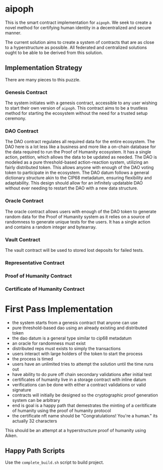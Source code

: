 # aipoph

This is the smart contract implementation for `aipoph`. We seek to create a novel method for certifying human identity in a decentralized and secure manner.

The current solution aims to create a system of contracts that are as close to a hyperstructure as possible. All federated and centralized solutions ought to be able to be derived from this solution.


## Implementation Strategy

There are many pieces to this puzzle.

### Genesis Contract

The system initiates with a genesis contract, accessible to any user wishing to start their own version of `aipoph`. This contract aims to be a trustless method for starting the ecosystem without the need for a trusted setup ceremony.

### DAO Contract

The DAO contract regulates all required data for the entire ecosystem. The DAO here is a lot less like a business and more like a on-chain database for the data required to run the Proof of Humanity ecosystem. It has a single action, petition, which allows the data to be updated as needed. The DAO is modeled as a pure threshold-based action-reaction system, utilizing an fairly distributed token. This allows anyone with enough of the DAO voting token to participate in the ecosystem. The DAO datum follows a general dictionary structure akin to the CIP68 metadatum, ensuring flexibility and adaptability. This design should allow for an infinitely updatable DAO without ever needing to restart the DAO with a new data structure.

### Oracle Contract

The oracle contract allows users with enough of the DAO token to generate random data for the Proof of Humanity system as it relies on a source of randomness to generate unique tests for the users. It has a single action and contains a random integer and bytearray.

### Vault Contract

The vault contract will be used to stored lost deposits for failed tests.

### Representative Contract

### Proof of Humanity Contract

### Certificate of Humanity Contract



# First Pass Implementation

- the system starts from a genesis contract that anyone can use
- pure threshold-based dao using an already existing and distributed token
- the dao datum is a general type similar to cip68 metadatum
- an oracle for randomness must exist
- distributed reps must exists to simply the transactions
- users interact with large holders of the token to start the process
- the process is timed
- users have an unlimited tries to attempt the solution until the time runs out
- have ability to do pure off chain secondary validations after initial test
- certificates of humanity live in a storage contract with inline datum
- verifications can be done with either a contract validations or valid signature
- contracts will initially be designed so the cryptographic proof generation system can be arbitrary
- end is goal is a happy path that demestrates the minting of a ceritificate of humanity using the proof of humanity protocol
- the certificate nft name should be "Congratulations! You're a human." its actually 32 characters

This should be an attempt at a hyperstructure proof of humanity using Aiken.

## Happy Path Scripts

Use the `complete_build.sh` script to build project.
